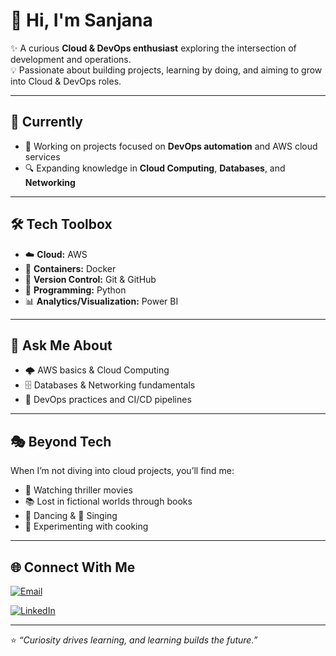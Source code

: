 
# 👋 Hi, I'm Sanjana  

✨ A curious **Cloud & DevOps enthusiast** exploring the intersection of development and operations.  
💡 Passionate about building projects, learning by doing, and aiming to grow into Cloud & DevOps roles.  

---

## 🚀 Currently
- 🌱 Working on projects focused on **DevOps automation** and AWS cloud services  
- 🔍 Expanding knowledge in **Cloud Computing**, **Databases**, and **Networking**  

---

## 🛠️ Tech Toolbox
- ☁️ **Cloud:** AWS  
- 🐳 **Containers:** Docker  
- 📂 **Version Control:** Git & GitHub  
- 🐍 **Programming:** Python  
- 📊 **Analytics/Visualization:** Power BI  

---

## 💬 Ask Me About
- 🌩️ AWS basics & Cloud Computing  
- 🗄️ Databases & Networking fundamentals  
- 🔄 DevOps practices and CI/CD pipelines  

---

## 🎭 Beyond Tech
When I’m not diving into cloud projects, you’ll find me:  
- 🎥 Watching thriller movies  
- 📚 Lost in fictional worlds through books  
- 💃 Dancing & 🎤 Singing  
- 🍳 Experimenting with cooking  

---

## 🌐 Connect With Me
 [![Email](https://img.shields.io/badge/Email-D14836?style=for-the-badge&logo=gmail&logoColor=white)](mailto:tripathysanjana02@gmail.com)

 [![LinkedIn](https://img.shields.io/badge/LinkedIn-blue?logo=linkedin&logoColor=white)](https://www.linkedin.com/in/sanjana-tripathy-902139274/)  

---

⭐️ *“Curiosity drives learning, and learning builds the future.”*  
